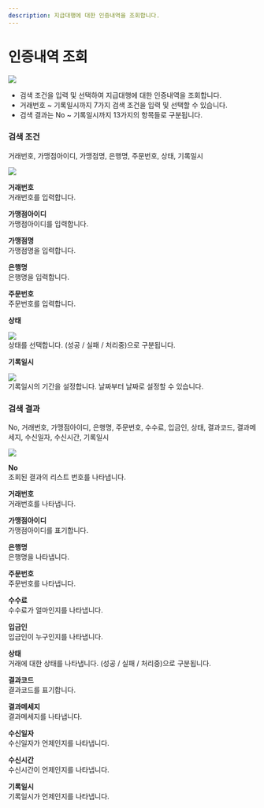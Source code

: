 ```yaml
---
description: 지급대행에 대한 인증내역을 조회합니다.
---
```


# 인증내역 조회

![](../../.gitbook/assets/가맹점\_가상계좌인증내역조회.jpeg)

* 검색 조건을 입력 및 선택하여 지급대행에 대한 인증내역을 조회합니다.
* 거래번호 \~ 기록일시까지 7가지 검색 조건을 입력 및 선택할 수 있습니다.
* 검색 결과는 No \~ 기록일시까지 13가지의 항목들로 구분됩니다.

### **검색 조건**

거래번호, 가맹점아이디, 가맹점명, 은행명, 주문번호, 상태, 기록일시

![](../../.gitbook/assets/가맹점\_가상계좌인증내역조회\_검색조건.jpeg)

**거래번호**\
거래번호를 입력합니다.



**가맹점아이디**\
가맹점아이디를 입력합니다.



**가맹점명**\
가맹점명을 입력합니다.



**은행명**\
은행명을 입력합니다.



**주문번호**\
주문번호를 입력합니다.



**상태**

![](../../.gitbook/assets/가맹점\_가상계좌인증내역조회\_상태.jpeg)\
상태를 선택합니다. (성공 / 실패 / 처리중)으로 구분됩니다.



**기록일시**

![](../../.gitbook/assets/가맹점\_가상계좌인증내역조회\_기록일시.jpeg)\
기록일시의 기간을 설정합니다. 날짜부터 날짜로 설정할 수 있습니다.







### **검색 결과**

No, 거래번호, 가맹점아이디, 은행명, 주문번호, 수수료, 입금인, 상태, 결과코드, 결과메세지, 수신일자, 수신시간, 기록일시

![](../../.gitbook/assets/가맹점\_가상계좌인증내역조회\_검색결과.jpeg)

**No**\
조회된 결과의 리스트 번호를 나타냅니다.



**거래번호**\
거래번호를 나타냅니다.



**가맹점아이디**\
가맹점아이디를 표기합니다.



**은행명**\
은행명을 나타냅니다.



**주문번호**\
주문번호를 나타냅니다.



**수수료**\
수수료가 얼마인지를 나타냅니다.



**입금인**\
입금인이 누구인지를 나타냅니다.



**상태**\
거래에 대한 상태를 나타냅니다. (성공 / 실패 / 처리중)으로 구분됩니다.



**결과코드**\
결과코드를 표기합니다.



**결과메세지**\
결과메세지를 나타냅니다.



**수신일자**\
수신일자가 언제인지를 나타냅니다.



**수신시간**\
수신시간이 언제인지를 나타냅니다.



**기록일시**\
기록일시가 언제인지를 나타냅니다.
